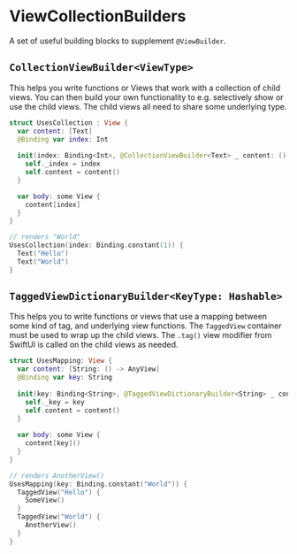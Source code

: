 # ViewCollectionBuilders

A set of useful building blocks to supplement `@ViewBuilder`.

## `CollectionViewBuilder<ViewType>`

This helps you write functions or Views that work with a collection of child views. You can then build your own functionality to e.g. selectively show or use the child views. The child views all need to share some underlying type.

```swift
struct UsesCollection : View {
  var content: [Text]
  @Binding var index: Int
  
  init(index: Binding<Int>, @CollectionViewBuilder<Text> _ content: () -> [Text]) {
    self._index = index
    self.content = content()
  }

  var body: some View {
    content[index]
  }
}

// renders "World"
UsesCollection(index: Binding.constant(1)) {
  Text("Hello")
  Text("World")
}
```

## `TaggedViewDictionaryBuilder<KeyType: Hashable>`

This helps you to write functions or views that use a mapping between some kind of tag, and underlying view functions. The `TaggedView` container must be used to wrap up the child views. The `.tag()` view modifier from SwiftUI is called on the child views as needed.

```swift
struct UsesMapping: View {
  var content: [String: () -> AnyView]
  @Binding var key: String
  
  init(key: Binding<String>, @TaggedViewDictionaryBuilder<String> _ content: () -> [String: () -> AnyView]) {
    self._key = key
    self.content = content()
  }
  
  var body: some View {
    content[key]()
  }
}

// renders AnotherView()
UsesMapping(key: Binding.constant("World")) {
  TaggedView("Hello") {
    SomeView()
  }
  TaggedView("World") {
    AnotherView()
  }
}

```
